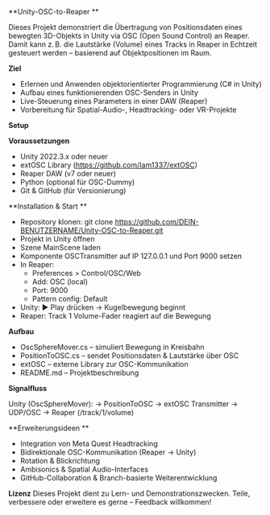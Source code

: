 **Unity-OSC-to-Reaper
**

Dieses Projekt demonstriert die Übertragung von Positionsdaten eines bewegten 3D-Objekts in Unity via OSC (Open Sound Control) an Reaper. Damit kann z. B. die Lautstärke (Volume) eines Tracks in Reaper in Echtzeit gesteuert werden – basierend auf Objektpositionen im Raum.

**Ziel**

- Erlernen und Anwenden objektorientierter Programmierung (C# in Unity)
- Aufbau eines funktionierenden OSC-Senders in Unity
- Live-Steuerung eines Parameters in einer DAW (Reaper)
- Vorbereitung für Spatial-Audio-, Headtracking- oder VR-Projekte

**Setup**

**Voraussetzungen**

- Unity 2022.3.x oder neuer
- extOSC Library (https://github.com/Iam1337/extOSC)
- Reaper DAW (v7 oder neuer)
- Python (optional für OSC-Dummy)
- Git & GitHub (für Versionierung)

**Installation & Start
**

- Repository klonen: git clone https://github.com/DEIN-BENUTZERNAME/Unity-OSC-to-Reaper.git
- Projekt in Unity öffnen
- Szene MainScene laden
- Komponente OSCTransmitter auf IP 127.0.0.1 und Port 9000 setzen
- In Reaper:
  - Preferences > Control/OSC/Web
  - Add: OSC (local)
  - Port: 9000
  - Pattern config: Default
- Unity: ▶️ Play drücken → Kugelbewegung beginnt
- Reaper: Track 1 Volume-Fader reagiert auf die Bewegung

**Aufbau**

- OscSphereMover.cs – simuliert Bewegung in Kreisbahn
- PositionToOSC.cs – sendet Positionsdaten & Lautstärke über OSC
- extOSC – externe Library zur OSC-Kommunikation
- README.md – Projektbeschreibung

**Signalfluss**

Unity (OscSphereMover):
→ PositionToOSC
→ extOSC Transmitter
→ UDP/OSC
→ Reaper (/track/1/volume)

**Erweiterungsideen
**
- Integration von Meta Quest Headtracking
- Bidirektionale OSC-Kommunikation (Reaper → Unity)
- Rotation & Blickrichtung
- Ambisonics & Spatial Audio-Interfaces
- GitHub-Collaboration & Branch-basierte Weiterentwicklung

**Lizenz**
Dieses Projekt dient zu Lern- und Demonstrationszwecken. Teile, verbessere oder erweitere es gerne – Feedback willkommen!

